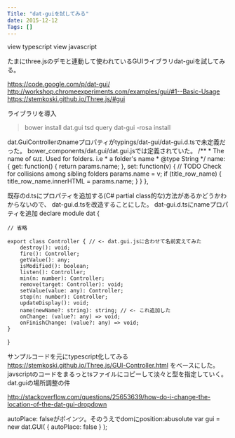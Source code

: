 ```yaml
---
Title: "dat-guiを試してみる"
date: 2015-12-12
Tags: []
---
```







view typescript
view javascript

たまにthree.jsのデモと連動して使われているGUIライブラリdat-guiを試してみる。

https://code.google.com/p/dat-gui/
http://workshop.chromeexperiments.com/examples/gui/#1--Basic-Usage
https://stemkoski.github.io/Three.js/#gui

ライブラリを導入
> bower install dat.gui
> tsd query dat-gui -rosa install

dat.GuiControllerのnameプロパティがtypings/dat-gui/dat-gui.d.tsで未定義だった。
bower_components/dat.gui/dat.gui.jsでは定義されていた。
    /**
    * The name of <code>GUI</code>. Used for folders. i.e
    * a folder's name
    * @type String
    */
    name: {
    get: function() {
        return params.name;
    },
    set: function(v) {
        // TODO Check for collisions among sibling folders
        params.name = v;
        if (title_row_name) {
        title_row_name.innerHTML = params.name;
        }
    }
    },

既存のd.tsにプロパティを追加する(C# partial class的な)方法があるかどうかわからないので、
dat-gui.d.tsを改造することにした。
dat-gui.d.tsにnameプロパティを追加
declare module dat {

    // 省略

    export class Controller { // <- dat.gui.jsに合わせて名前変えてみた
        destroy(): void;
        fire(): Controller;
        getValue(): any;
        isModified(): boolean;
        listen(): Controller;
        min(n: number): Controller;
        remove(target: Controller): void;
        setValue(value: any): Controller;
        step(n: number): Controller;
        updateDisplay(): void;
        name(newName?: string): string; // <- これ追加した
        onChange: (value?: any) => void;
        onFinishChange: (value?: any) => void;
    }
}

サンプルコードを元にtypescript化してみる
https://stemkoski.github.io/Three.js/GUI-Controller.html
をベースにした。
javscriptのコードをまるっとtsファイルにコピーして淡々と型を指定していく。
dat.guiの場所調整の件

http://stackoverflow.com/questions/25653639/how-do-i-change-the-location-of-the-dat-gui-dropdown

autoPlace: falseがポインツ。そのうえでdomにposition:abusolute
var  gui = new dat.GUI( { autoPlace: false } );

